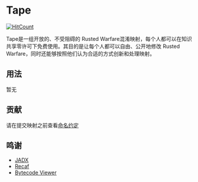 # Tape
 [![HitCount](https://hits.dwyl.com/TapeRTS/Tape.svg?style=flat-square)](http://hits.dwyl.com/TapeRTS/Tape)
 
Tape是一组开放的、不受阻碍的 Rusted Warfare混淆映射，每个人都可以在知识共享零许可下免费使用。其目的是让每个人都可以自由、公开地修改  Rusted Warfare，同时还能够按照他们认为合适的方式创新和处理映射。

## 用法

暂无

## 贡献

请在提交映射之前查看[命名约定](CONVENTIONS.md)

## 鸣谢

- [JADX](https://github.com/skylot/jadx)
- [Recaf](https://github.com/Col-E/Recaf)
- [Bytecode Viewer](https://github.com/Konloch/bytecode-viewer)
